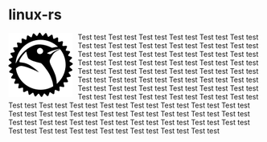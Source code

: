 # linux-rs

<img align="left" style="margin-right:10px" src="linux/assets/logo.png">
Test test
Test test
Test test
Test test
Test test
Test test
Test test
Test test
Test test
Test test
Test test
Test test
Test test
Test test
Test test
Test test
Test test
Test test
Test test
Test test
Test test
Test test
Test test
Test test
Test test
Test test
Test test
Test test
Test test
Test test
Test test
Test test
Test test
Test test
Test test
Test test
Test test
Test test
Test test
Test test
Test test
Test test
Test test
Test test
Test test
Test test
Test test
Test test
Test test
Test test
Test test
Test test
Test test
Test test
Test test
Test test
Test test
Test test
Test test
Test test
Test test
Test test
Test test
Test test
Test test
Test test
Test test
Test test
Test test
Test test
Test test
Test test
Test test
Test test
Test test
Test test
Test test
Test test
Test test
